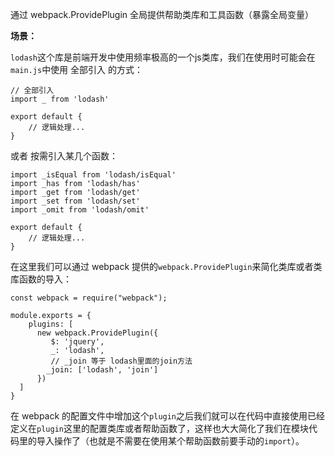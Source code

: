 通过 webpack.ProvidePlugin 全局提供帮助类库和工具函数（暴露全局变量）


**场景：**

`lodash`这个库是前端开发中使用频率极高的一个js类库，我们在使用时可能会在`main.js`中使用 全部引入 的方式：

```
// 全部引入
import _ from 'lodash'

export default {
    // 逻辑处理...
}
```

或者 按需引入某几个函数：

```
import _isEqual from 'lodash/isEqual'
import _has from 'lodash/has'
import _get from 'lodash/get'
import _set from 'lodash/set'
import _omit from 'lodash/omit'

export default {
    // 逻辑处理...
}
```

在这里我们可以通过 webpack 提供的`webpack.ProvidePlugin`来简化类库或者类库函数的导入：


```
const webpack = require("webpack");

module.exports = {
    plugins: [
      new webpack.ProvidePlugin({
         $: 'jquery',
         _: 'lodash',
         // _join 等于 lodash里面的join方法
        _join: ['lodash', 'join']
      })
  ]
}
```

在 webpack 的配置文件中增加这个`plugin`之后我们就可以在代码中直接使用已经定义在`plugin`这里的配置类库或者帮助函数了，这样也大大简化了我们在模块代码里的导入操作了（也就是不需要在使用某个帮助函数前要手动的`import`）。
